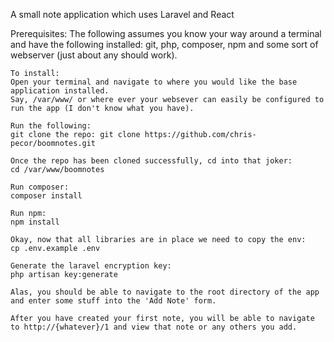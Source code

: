 A small note application which uses Laravel and React

Prerequisites:
The following assumes you know your way around a terminal and have the following installed: git, php, composer, npm and some sort of 
webserver (just about any should work).
    
    To install:
    Open your terminal and navigate to where you would like the base application installed.
    Say, /var/www/ or where ever your websever can easily be configured to run the app (I don't know what you have).
    
    Run the following:
    git clone the repo: git clone https://github.com/chris-pecor/boomnotes.git
    
    Once the repo has been cloned successfully, cd into that joker:
    cd /var/www/boomnotes
    
    Run composer:
    composer install
    
    Run npm:
    npm install
    
    Okay, now that all libraries are in place we need to copy the env:
    cp .env.example .env
    
    Generate the laravel encryption key:
    php artisan key:generate
    
    Alas, you should be able to navigate to the root directory of the app and enter some stuff into the 'Add Note' form.
    
    After you have created your first note, you will be able to navigate to http://{whatever}/1 and view that note or any others you add.
